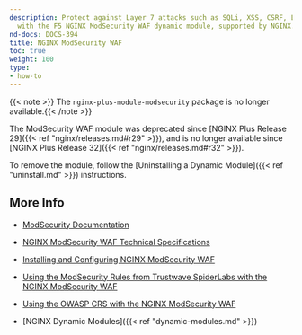 ```yaml
---
description: Protect against Layer 7 attacks such as SQLi, XSS, CSRF, LFI, and RFI,
  with the F5 NGINX ModSecurity WAF dynamic module, supported by NGINX.
nd-docs: DOCS-394
title: NGINX ModSecurity WAF
toc: true
weight: 100
type:
- how-to
---
```


{{< note >}} The `nginx-plus-module-modsecurity` package is no longer available.{{< /note >}}

The ModSecurity WAF module was deprecated since [NGINX Plus Release 29]({{< ref "nginx/releases.md#r29" >}}), and is no longer available since [NGINX Plus Release 32]({{< ref "nginx/releases.md#r32" >}}).

To remove the module, follow the [Uninstalling a Dynamic Module]({{< ref "uninstall.md" >}}) instructions.

## More Info

- [ModSecurity Documentation](https://github.com/SpiderLabs/ModSecurity/wiki)

- [NGINX ModSecurity WAF Technical Specifications](https://docs.nginx.com/nginx-waf/technical-specs/)

- [Installing and Configuring NGINX ModSecurity WAF](https://docs.nginx.com/nginx-waf/admin-guide/nginx-plus-modsecurity-waf-installation-logging/)

- [Using the ModSecurity Rules from Trustwave SpiderLabs with the NGINX ModSecurity WAF](https://docs.nginx.com/nginx-waf/admin-guide/nginx-plus-modsecurity-waf-trustwave-spiderlabs-rules/)

- [Using the OWASP CRS with the NGINX ModSecurity WAF](https://docs.nginx.com/nginx-waf/admin-guide/nginx-plus-modsecurity-waf-owasp-crs/)

- [NGINX Dynamic Modules]({{< ref "dynamic-modules.md" >}})
